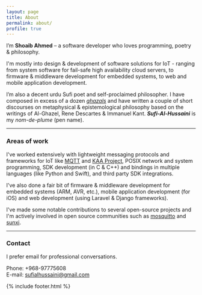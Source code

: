 ```yaml
---
layout: page
title: About
permalink: about/
profile: true
---
```


I’m **Shoaib Ahmed** – a software developer who loves programming, poetry & philosophy.

I'm mostly into design & development of software solutions for IoT - ranging from system software for fail-safe high availability cloud servers, to firmware & middleware development for embedded systems, to web and mobile application development.

I’m also a decent urdu Sufi poet and self-proclaimed philosopher. I have composed in excess of a dozen [*ghazals*](https://en.wikipedia.org/wiki/Ghazal) and have written a couple of short discourses on metaphysical & epistemological philosophy based on the writings of Al-Ghazel, Rene Descartes & Immanuel Kant. 
***Sufi-Al-Hussaini*** is my *nom-de-plume* (pen name).

***

### Areas of work
I've worked extensively with lightweight messaging protocols and frameworks for IoT like [MQTT](mqtt.org/) and [KAA Project](www.kaaproject.org/), POSIX network and system programming, SDK development (in C & C++) and bindings in multiple languages (like Python and Swift), and third party SDK integrations. 

I've also done a fair bit of firmware & middleware development for embedded systems (ARM, AVR, etc.), mobile application development (for iOS) and web development (using Laravel & Django frameworks).

I've made some notable contributions to several open-source projects and I'm actively involved in open source communities such as [mosquitto](https://mosquitto.org/) and [sunxi](http://linux-sunxi.org/Main_Page).

***

### Contact
I prefer email for professional conversations.

Phone: +968-97775608 <br/>
E-mail: sufialhussaini@gmail.com

{% include footer.html %}
